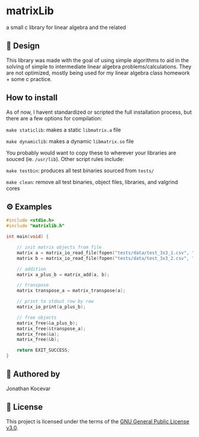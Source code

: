 # matrixLib

a small c library for linear algebra and the related

## 🧠 Design

This library was made with the goal of using simple algorithms to aid in the solving of simple to intermediate linear algebra problems/calculations. They are not optimized, mostly being used for my linear algebra class homework + some c practice.

## How to install
As of now, I havent standardized or scripted the full installation process, but there are a few options for compilation:

`make staticlib`: makes a static `libmatrix.a` file

`make dynamiclib`: makes a dynamic `libmatrix.so` file

You probably would want to copy these to wherever your libraries are souced (ie. `/usr/lib`). Other script rules include:

`make testbin`: produces all test binaries sourced from `tests/`

`make clean`: remove all test binaries, object files, libraries, and valgrind cores

## ⚙️ Examples
```c
#include <stdio.h>
#include "matrixlib.h"

int main(void) {

    // init matrix objects from file
    matrix a = matrix_io_read_file(fopen("tests/data/test_3x3_1.csv", "r"));
    matrix b = matrix_io_read_file(fopen("tests/data/test_3x3_2.csv", "r"));

    // addition
    matrix a_plus_b = matrix_add(a, b);

    // transpose
    matrix transpose_a = matrix_transpose(a);

    // print to stdout row by row
    matrix_io_print(a_plus_b);

    // free objects
    matrix_free(&a_plus_b);
    matrix_free(&transpose_a);
    matrix_free(&a);
    matrix_free(&b);

    return EXIT_SUCCESS;
}
```
## 👤 Authored by 

Jonathan Kocevar

## 📝 License

This project is licensed under the terms of the [GNU General Public License v3.0](https://www.gnu.org/licenses/gpl-3.0.en.html).

